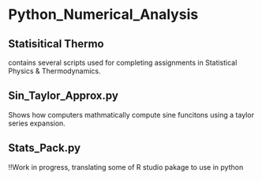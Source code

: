 # Python_Numerical_Analysis

## Statisitical Thermo

contains several scripts used for completing assignments in Statistical Physics & Thermodynamics. 

## Sin_Taylor_Approx.py

Shows how computers mathmatically compute sine funcitons using a taylor series expansion. 



## Stats_Pack.py

!!Work in progress, translating some of R studio pakage to use in python
